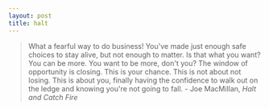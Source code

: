 ```yaml
---
layout: post
title: halt 
---
```


> What a fearful way to do business! You've made just enough safe choices to stay alive, but not enough to matter. Is that what you want? You can be more. You want to be more, don't you? The window of opportunity is closing. This is your chance. This is not about not losing. This is about you, finally having the confidence to walk out on the ledge and knowing you're not going to fall. - Joe MacMillan, *Halt and Catch Fire*
